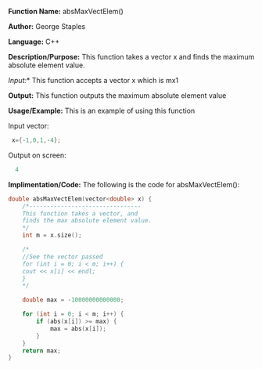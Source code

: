 **Function Name:**         absMaxVectElem()

**Author:** George Staples

**Language:** C++

**Description/Purpose:** This function takes a vector x and finds the maximum absolute element value. 

*Input:** This function accepts a vector x which is mx1
  
**Output:** This function outputs the maximum absolute element value

**Usage/Example:** This is an example of using this function

Input vector:
```c++
 x={-1,0,1,-4};
```
Output on screen:
```c++
  4
```
**Implimentation/Code:** The following is the code for absMaxVectElem():
```c++
double absMaxVectElem(vector<double> x) {
	/*--------------------------------
	This function takes a vector, and
	finds the max absolute element value.
	*/
	int m = x.size();

	/*
	//See the vector passed
	for (int i = 0; i < m; i++) {
	cout << x[i] << endl;
	}
	*/

	double max = -10000000000000;

	for (int i = 0; i < m; i++) {
		if (abs(x[i]) >= max) {
			max = abs(x[i]);
		}
	}
	return max;
}
```
